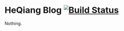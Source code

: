 # HeQiang Blog [![Build Status](https://travis-ci.com/1993heqiang/1993heqiang.github.io.svg?branch=master)](https://travis-ci.com/1993heqiang/1993heqiang.github.io)

Nothing.